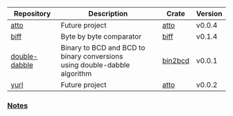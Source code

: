 | Repository                                                | Description                                                                   | Crate                                       | Version |
|-----------------------------------------------------------|-------------------------------------------------------------------------------|---------------------------------------------|---------|
| [atto](https://github.com/wisbery/atto)                   | Future project                                                                | [atto](https://crates.io/crates/atto)       | v0.0.4  |
| [biff](https://github.com/wisbery/biff)                   | Byte by byte comparator                                                       | [biff](https://crates.io/crates/biff)       | v0.1.4  |
| [double-dabble](https://github.com/wisbery/double-dabble) | Binary to BCD and BCD to binary conversions<br/>using double-dabble algorithm | [bin2bcd](https://crates.io/crates/bin2bcd) | v0.0.1  |
| [yurl](https://github.com/wisbery/yurl)                   | Future project                                                                | [atto](https://crates.io/crates/yurl)       | v0.0.2  |

### [Notes](https://wisbery.github.io/)

